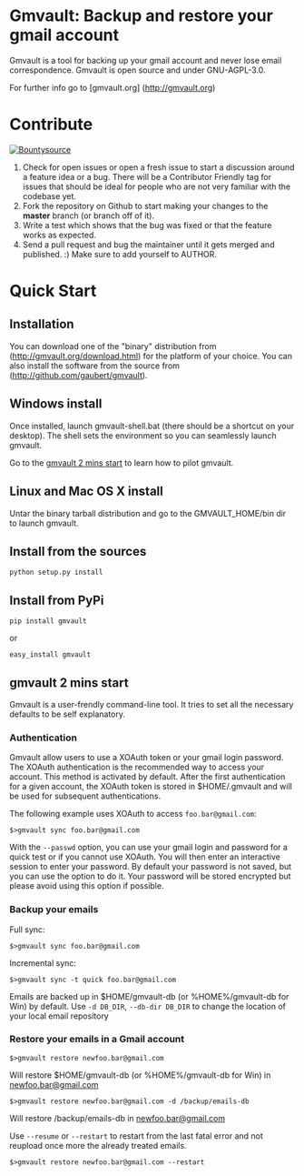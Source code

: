 # Gmvault: Backup and restore your gmail account



Gmvault is a tool for backing up your gmail account and never lose email correspondence.
Gmvault is open source and under GNU-AGPL-3.0.

For further info go to [gmvault.org] (http://gmvault.org)

# Contribute

[![Bountysource](https://www.bountysource.com/badge/tracker?tracker_id=56851)](https://www.bountysource.com/trackers/56851-gaubert-gmvault?utm_source=56851&utm_medium=shield&utm_campaign=TRACKER_BADGE)

1. Check for open issues or open a fresh issue to start a discussion around a feature idea or a bug. There will be a Contributor Friendly tag for issues that should be ideal for people who are not very familiar with the codebase yet.
2. Fork the repository on Github to start making your changes to the **master** branch (or branch off of it).
3. Write a test which shows that the bug was fixed or that the feature works as expected.
4. Send a pull request and bug the maintainer until it gets merged and published. :) Make sure to add yourself to AUTHOR.

# Quick Start

## Installation

You can download one of the "binary" distribution from (http://gmvault.org/download.html) for the platform of your choice.
You can also install the software from the source from (http://github.com/gaubert/gmvault).

## Windows install

Once installed, launch gmvault-shell.bat (there should be a shortcut on your desktop).
The shell sets the environment so you can seamlessly launch gmvault.

Go to the [gmvault 2 mins start](#gmvault-2-mins-start) to learn how to pilot gmvault.

## Linux and Mac OS X install

Untar the binary tarball distribution and go to the GMVAULT_HOME/bin dir to launch gmvault.

## Install from the sources

    python setup.py install

## Install from PyPi

    pip install gmvault

or

    easy_install gmvault

## gmvault 2 mins start 

Gmvault is a user-frendly command-line tool. It tries to set all the necessary defaults to be self explanatory.

### Authentication

Gmvault allow users to use a XOAuth token or your gmail login password. The XOAuth authentication is the recommended way to access your account. 
This method is activated by default. After the first authentication for a given account, the XOAuth token is stored in $HOME/.gmvault and will be used for subsequent authentications. 

The following example uses XOAuth to access `foo.bar@gmail.com`:

    $>gmvault sync foo.bar@gmail.com

With the `--passwd` option, you can use your gmail login and password for a quick test or if you cannot use XOAuth. 
You will then enter an interactive session to enter your password. By default your password is not saved, but you can use the option to do it. Your password will be stored encrypted but please avoid using this option if possible.

### Backup your emails

Full sync:

    $>gmvault sync foo.bar@gmail.com

Incremental sync:

    $>gmvault sync -t quick foo.bar@gmail.com

Emails are backed up in $HOME/gmvault-db (or %HOME%/gmvault-db for Win) by default. Use `-d DB_DIR`, `--db-dir DB_DIR` to change the location of your local email repository

### Restore your emails in a Gmail account

    $>gmvault restore newfoo.bar@gmail.com

Will restore $HOME/gmvault-db (or %HOME%/gmvault-db for Win) in newfoo.bar@gmail.com

    $>gmvault restore newfoo.bar@gmail.com -d /backup/emails-db

Will restore /backup/emails-db in newfoo.bar@gmail.com

Use `--resume` or `--restart` to restart from the last fatal error and not reupload once more the already treated emails.

    $>gmvault restore newfoo.bar@gmail.com --restart






